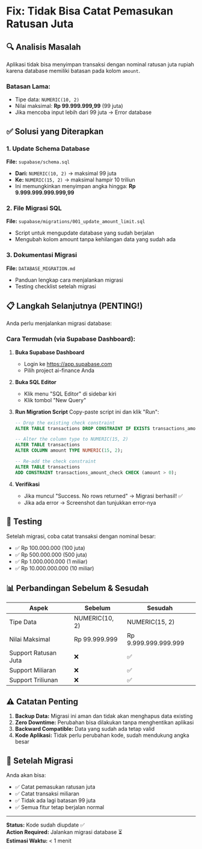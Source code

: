 # Fix: Tidak Bisa Catat Pemasukan Ratusan Juta

## 🔍 Analisis Masalah

Aplikasi tidak bisa menyimpan transaksi dengan nominal ratusan juta rupiah karena database memiliki batasan pada kolom `amount`.

### Batasan Lama:

- Tipe data: `NUMERIC(10, 2)`
- Nilai maksimal: **Rp 99.999.999,99** (99 juta)
- Jika mencoba input lebih dari 99 juta → Error database

## ✅ Solusi yang Diterapkan

### 1. Update Schema Database

**File:** `supabase/schema.sql`

- **Dari:** `NUMERIC(10, 2)` → maksimal 99 juta
- **Ke:** `NUMERIC(15, 2)` → maksimal hampir 10 triliun
- Ini memungkinkan menyimpan angka hingga: **Rp 9.999.999.999.999,99**

### 2. File Migrasi SQL

**File:** `supabase/migrations/001_update_amount_limit.sql`

- Script untuk mengupdate database yang sudah berjalan
- Mengubah kolom amount tanpa kehilangan data yang sudah ada

### 3. Dokumentasi Migrasi

**File:** `DATABASE_MIGRATION.md`

- Panduan lengkap cara menjalankan migrasi
- Testing checklist setelah migrasi

## 📋 Langkah Selanjutnya (PENTING!)

Anda perlu menjalankan migrasi database:

### Cara Termudah (via Supabase Dashboard):

1. **Buka Supabase Dashboard**

   - Login ke https://app.supabase.com
   - Pilih project ai-finance Anda

2. **Buka SQL Editor**

   - Klik menu "SQL Editor" di sidebar kiri
   - Klik tombol "New Query"

3. **Run Migration Script**
   Copy-paste script ini dan klik "Run":

   ```sql
   -- Drop the existing check constraint
   ALTER TABLE transactions DROP CONSTRAINT IF EXISTS transactions_amount_check;

   -- Alter the column type to NUMERIC(15, 2)
   ALTER TABLE transactions
   ALTER COLUMN amount TYPE NUMERIC(15, 2);

   -- Re-add the check constraint
   ALTER TABLE transactions
   ADD CONSTRAINT transactions_amount_check CHECK (amount > 0);
   ```

4. **Verifikasi**
   - Jika muncul "Success. No rows returned" → Migrasi berhasil! ✅
   - Jika ada error → Screenshot dan tunjukkan error-nya

## 🧪 Testing

Setelah migrasi, coba catat transaksi dengan nominal besar:

- ✅ Rp 100.000.000 (100 juta)
- ✅ Rp 500.000.000 (500 juta)
- ✅ Rp 1.000.000.000 (1 miliar)
- ✅ Rp 10.000.000.000 (10 miliar)

## 📊 Perbandingan Sebelum & Sesudah

| Aspek                | Sebelum        | Sesudah              |
| -------------------- | -------------- | -------------------- |
| Tipe Data            | NUMERIC(10, 2) | NUMERIC(15, 2)       |
| Nilai Maksimal       | Rp 99.999.999  | Rp 9.999.999.999.999 |
| Support Ratusan Juta | ❌             | ✅                   |
| Support Miliaran     | ❌             | ✅                   |
| Support Triliunan    | ❌             | ✅                   |

## ⚠️ Catatan Penting

1. **Backup Data:** Migrasi ini aman dan tidak akan menghapus data existing
2. **Zero Downtime:** Perubahan bisa dilakukan tanpa menghentikan aplikasi
3. **Backward Compatible:** Data yang sudah ada tetap valid
4. **Kode Aplikasi:** Tidak perlu perubahan kode, sudah mendukung angka besar

## 🎉 Setelah Migrasi

Anda akan bisa:

- ✅ Catat pemasukan ratusan juta
- ✅ Catat transaksi miliaran
- ✅ Tidak ada lagi batasan 99 juta
- ✅ Semua fitur tetap berjalan normal

---

**Status:** Kode sudah diupdate ✅  
**Action Required:** Jalankan migrasi database ⏳  
**Estimasi Waktu:** < 1 menit
